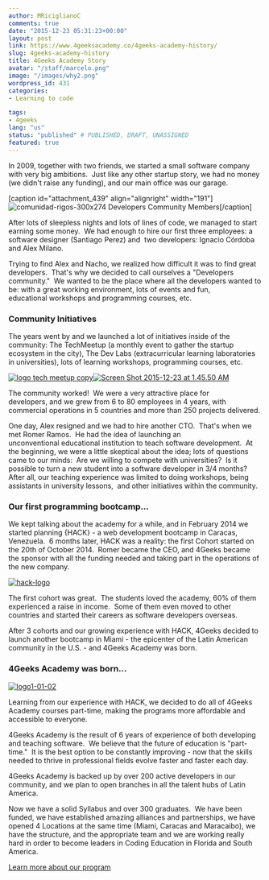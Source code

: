 ```yaml
---
author: MRiciglianoC
comments: true
date: "2015-12-23 05:31:23+00:00"
layout: post
link: https://www.4geeksacademy.co/4geeks-academy-history/
slug: 4geeks-academy-history
title: 4Geeks Academy Story
avatar: "/staff/marcelo.png"
image: "/images/why2.png"
wordpress_id: 431
categories:
- Learning to code

tags:
- 4geeks
lang: "us"
status: "published" # PUBLISHED, DRAFT, UNASSIGNED
featured: true
---
```


In 2009, together with two friends, we started a small software company with very big ambitions.  Just like any other startup story, we had no money (we didn't raise any funding), and our main office was our garage.

[caption id="attachment_439" align="alignright" width="191"]![comunidad-rigos-300x274](https://4geeksacademy.co/wp-content/uploads/2015/12/comunidad-rigos-300x274-1.png) Developers Community Members[/caption]

After lots of sleepless nights and lots of lines of code, we managed to start earning some money.  We had enough to hire our first three employees: a software designer (Santiago Perez) and  two developers: Ignacio Córdoba and Alex Milano.

Trying to find Alex and Nacho, we realized how difficult it was to find great developers.  That's why we decided to call ourselves a "Developers community."  We wanted to be the place where all the developers wanted to be: with a great working environment, lots of events and fun, educational workshops and programming courses, etc.


### Community Initiatives


The years went by and we launched a lot of initiatives inside of the community: The TechMeetup (a monthly event to gather the startup ecosystem in the city), The Dev Labs (extracurricular learning laboratories in universities), lots of learning workshops, programming courses, etc.


[![logo tech meetup copy](https://4geeksacademy.co/wp-content/uploads/2015/12/logo-tech-meetup-copy-1.png)](https://4geeksacademy.co/wp-content/uploads/2015/12/logo-tech-meetup-copy-1.png)[![Screen Shot 2015-12-23 at 1.45.50 AM](https://4geeksacademy.co/wp-content/uploads/2015/12/Screen-Shot-2015-12-23-at-1.45.50-AM-1.png)](https://4geeksacademy.co/wp-content/uploads/2015/12/Screen-Shot-2015-12-23-at-1.45.50-AM-1.png)


The community worked!  We were a very attractive place for developers, and we grew from 6 to 80 employees in 4 years, with commercial operations in 5 countries and more than 250 projects delivered.

One day, Alex resigned and we had to hire another CTO.  That's when we met Romer Ramos.  He had the idea of launching an unconventional educational institution to teach software development.  At the beginning, we were a little skeptical about the idea; lots of questions came to our minds:  Are we willing to compete with universities?  Is it possible to turn a new student into a software developer in 3/4 months?  After all, our teaching experience was limited to doing workshops, being assistants in university lessons,  and other initiatives within the community.




### Our first programming bootcamp...


We kept talking about the academy for a while, and in February 2014 we started planning {HACK} - a web development bootcamp in Caracas, Venezuela.  6 months later, HACK was a reality: the first Cohort started on the 20th of October 2014.  Romer became the CEO, and 4Geeks became the sponsor with all the funding needed and taking part in the operations of the new company.

[![hack-logo](https://4geeksacademy.co/wp-content/uploads/2015/12/hack-logo1-1.png)](https://4geeksacademy.co/wp-content/uploads/2015/12/hack-logo1-1.png)

The first cohort was great.  The students loved the academy, 60% of them experienced a raise in income.  Some of them even moved to other countries and started their careers as software developers overseas.

After 3 cohorts and our growing experience with HACK, 4Geeks decided to launch another bootcamp in Miami - the epicenter of the Latin American community in the U.S. - and 4Geeks Academy was born.


### 4Geeks Academy was born...


[![logo1-01-02](https://4geeksacademy.co/wp-content/uploads/2015/12/logo1-01-02-1.png)](https://4geeksacademy.co/wp-content/uploads/2015/12/logo1-01-02-1.png)

Learning from our experience with HACK, we decided to do all of 4Geeks Academy courses part-time, making the programs more affordable and accessible to everyone.

4Geeks Academy is the result of 6 years of experience of both developing and teaching software.  We believe that the future of education is "part-time."  It is the best option to be constantly improving - now that the skills needed to thrive in professional fields evolve faster and faster each day.

4Geeks Academy is backed up by over 200 active developers in our community, and we plan to open branches in all the talent hubs of Latin America.

Now we have a solid Syllabus and over 300 graduates.  We have been funded, we have established amazing alliances and partnerships, we have opened 4 Locations at the same time (Miami, Caracas and Maracaibo), we have the structure, and the appropriate team and we are working really hard in order to become leaders in Coding Education in Florida and South America.


[Learn more about our program](https://www.4geeksacademy.co/calendar/?)
